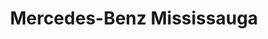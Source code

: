 ---
title: "Mercedes-Benz Mississauga"
url: /mississauga/mercedes-benz-mississauga/
shop: Autohaus
---